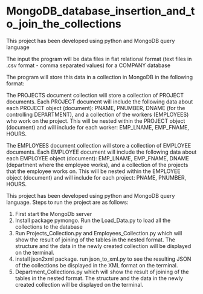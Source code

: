 # MongoDB_database_insertion_and_to_join_the_collections
This project has been developed using python and MongoDB query language

The input the program will be data files in flat relational format (text files in .csv format - comma separated values) for a COMPANY database 

The program will store this data in a collection in MongoDB in the following format:

 The PROJECTS document collection will store a collection of PROJECT documents. Each PROJECT document will include the following data about each PROJECT object (document): PNAME, PNUMBER, DNAME (for the controlling DEPARTMENT), and a collection of the workers (EMPLOYEES) who work on the project. This will be nested within the PROJECT object (document) and will include for each worker: EMP_LNAME, EMP_FNAME, HOURS.
 
 
The EMPLOYEES document collection will store a collection of EMPLOYEE documents. Each EMPLOYEE document will include the following data about each EMPLOYEE object (document): EMP_LNAME, EMP_FNAME, DNAME (department where the employee works), and a collection of the projects that the employee works on. This will be nested within the EMPLOYEE object (document) and will include for each project: PNAME, PNUMBER, HOURS.

This project has been developed using python and MongoDB query language. Steps to run the project are as follows:
1. First start the MongoDb server <br />
2. Install package pymongo. Run the Load_Data.py to load all the collections to the database <br />
3. Run Projects_Collection.py and Employees_Collection.py which will show the result of joining of the tables
in the nested format. The structure and the data in the newly created collection will be displayed on the terminal. <br />
4. install json2xml package. run json_to_xml.py to see the resulting JSON of the collections be displayed in the XML format on the terminal. <br />
5. Department_Collections.py which will show the result of joining of the tables
in the nested format. The structure and the data in the newly created collection will be displayed on the terminal.

